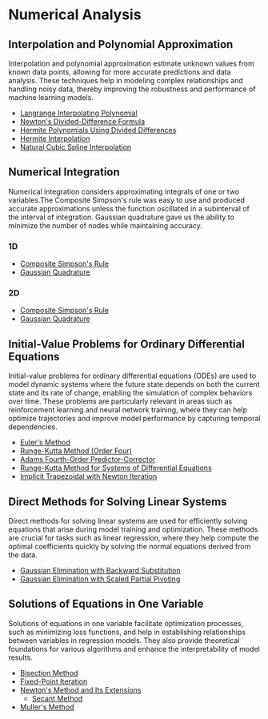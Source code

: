 # Numerical Analysis

## Interpolation and Polynomial Approximation
Interpolation and polynomial approximation estimate unknown values from known data points, allowing for more accurate predictions and data analysis. These techniques help in modeling complex relationships and handling noisy data, thereby improving the robustness and performance of machine learning models.
- [Langrange Interpolating Polynomial](https://github.com/n8tmps/MATH323-NumericalAnalysis/blob/main/Lab4.ipynb)
- [Newton's Divided-Difference Formula](https://github.com/n8tmps/MATH323-NumericalAnalysis/blob/main/Lab4.ipynb)
- [Hermite Polynomials Using Divided Differences](https://github.com/n8tmps/MATH323-NumericalAnalysis/blob/main/Lab5.ipynb)
- [Hermite Interpolation](https://github.com/n8tmps/MATH323-NumericalAnalysis/blob/main/Lab5.ipynb)
- [Natural Cubic Spline Interpolation](https://github.com/n8tmps/MATH323-NumericalAnalysis/blob/main/Lab6.ipynb)

## Numerical Integration
Numerical integration considers approximating integrals of one or two variables.The Composite Simpson's rule was easy to use and produced accurate approximations unless the function oscillated in a subinterval of the interval of integration. Gaussian quadrature gave us the ability to minimize the number of nodes while maintaining accuracy.

### 1D
- [Composite Simpson's Rule](https://github.com/n8tmps/MATH323-NumericalAnalysis/blob/main/Lab7.ipynb)
- [Gaussian Quadrature](https://github.com/n8tmps/MATH323-NumericalAnalysis/blob/main/Lab7.ipynb)
### 2D
- [Composite Simpson's Rule](https://github.com/n8tmps/MATH323-NumericalAnalysis/blob/main/Lab8.ipynb)
- [Gaussian Quadrature](https://github.com/n8tmps/MATH323-NumericalAnalysis/blob/main/Lab8.ipynb)

## Initial-Value Problems for Ordinary Differential Equations
Initial-value problems for ordinary differential equations (ODEs) are used to model dynamic systems where the future state depends on both the current state and its rate of change, enabling the simulation of complex behaviors over time. These problems are particularly relevant in areas such as reinforcement learning and neural network training, where they can help optimize trajectories and improve model performance by capturing temporal dependencies.
- [Euler's Method](https://github.com/n8tmps/MATH323-NumericalAnalysis/blob/main/Lab10.ipynb)
- [Runge-Kutta Method (Order Four)](https://github.com/n8tmps/MATH323-NumericalAnalysis/blob/main/Lab11.ipynb)
- [Adams Fourth-Order Predictor-Corrector](https://github.com/n8tmps/MATH323-NumericalAnalysis/blob/main/Lab11.ipynb)
- [Runge-Kutta Method for Systems of Differential Equations](https://github.com/n8tmps/MATH323-NumericalAnalysis/blob/main/Lab12.ipynb)
- [Implicit Trapezoidal with Newton Iteration](https://github.com/n8tmps/MATH323-NumericalAnalysis/blob/main/Lab12.ipynb)

## Direct Methods for Solving Linear Systems
Direct methods for solving linear systems are used for efficiently solving equations that arise during model training and optimization. These methods are crucial for tasks such as linear regression, where they help compute the optimal coefficients quickly by solving the normal equations derived from the data.
- [Gaussian Elimination with Backward Substitution](https://github.com/n8tmps/MATH323-NumericalAnalysis/blob/main/Lab13.ipynb)
- [Gaussian Elimination with Scaled Partial Pivoting](https://github.com/n8tmps/MATH323-NumericalAnalysis/blob/main/Lab13.ipynb)

## Solutions of Equations in One Variable
Solutions of equations in one variable facilitate optimization processes, such as minimizing loss functions, and help in establishing relationships between variables in regression models. They also provide theoretical foundations for various algorithms and enhance the interpretability of model results.
- [Bisection Method](https://github.com/n8tmps/MATH323-NumericalAnalysis/blob/main/Lab1.ipynb)
- [Fixed-Point Iteration](https://github.com/n8tmps/MATH323-NumericalAnalysis/blob/main/Lab1.ipynb)
- [Newton's Method and Its Extensions](https://github.com/n8tmps/MATH323-NumericalAnalysis/blob/main/Lab2.ipynb)
  - [Secant Method](https://github.com/n8tmps/MATH323-NumericalAnalysis/blob/main/Lab2.ipynb)
- [Muller's Method](https://github.com/n8tmps/MATH323-NumericalAnalysis/blob/main/Lab3.ipynb)

